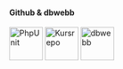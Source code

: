 #### Github & dbwebb

<a href="http://www.student.bth.se/~aisa18/dbwebb-kurser/ramverk1/me/redovisa/build/coverage/"><img title="PhpUnit" alt ="PhpUnit" src = "image/unit.png" width= "60" height= "60"/></a>
<a href="https://github.com/dbwebb-se/ramverk1"><img title="Kursrepo" alt="Kursrepo" src="image/github2.png" width= "60" height= "60"/></a>
<a href="https://dbwebb.se/kurser/ramverk1-v2"><img title="dbwebb" alt="dbwebb" src="image/dbwebb.png" width= "60" height= "60"/></a>
